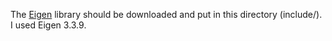 The [Eigen](https://eigen.tuxfamily.org/index.php?title=Main_Page) library should be
downloaded and put in this directory (include/). I used Eigen 3.3.9.
